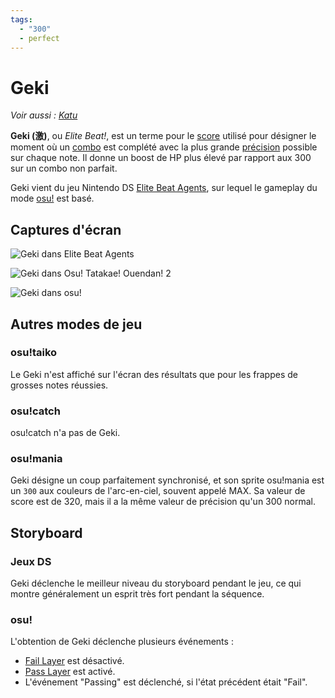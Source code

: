 ```yaml
---
tags:
  - "300"
  - perfect
---
```


# Geki

*Voir aussi : [Katu](/wiki/Katu)*

**Geki (激)**, ou *Elite Beat!*, est un terme pour le [score](/wiki/Score) utilisé pour désigner le moment où un [combo](/wiki/Beatmapping/Combo) est complété avec la plus grande [précision](/wiki/Gameplay/Accuracy) possible sur chaque note. Il donne un boost de HP plus élevé par rapport aux 300 sur un combo non parfait.

Geki vient du jeu Nintendo DS [Elite Beat Agents](/wiki/iNiS_games), sur lequel le gameplay du mode [osu!](/wiki/Game_mode/osu!) est basé.

## Captures d'écran

![Geki dans Elite Beat Agents](img/eba-bornlove-300g.jpg "Geki dans Elite Beat Agents")

![Geki dans Osu! Tatakae! Ouendan! 2](img/oto-sambomaster-300g.jpg "Geki dans Osu! Tatakae! Ouendan! 2")

![Geki dans osu!](img/osu-lonelest-300g.jpg "Geki dans osu!")

## Autres modes de jeu

### osu!taiko

Le Geki n'est affiché sur l'écran des résultats que pour les frappes de grosses notes réussies.

### osu!catch

osu!catch n'a pas de Geki.

### osu!mania

Geki désigne un coup parfaitement synchronisé, et son sprite osu!mania est un `300` aux couleurs de l'arc-en-ciel, souvent appelé MAX. Sa valeur de score est de 320, mais il a la même valeur de précision qu'un 300 normal.

## Storyboard

### Jeux DS

Geki déclenche le meilleur niveau du storyboard pendant le jeu, ce qui montre généralement un esprit très fort pendant la séquence.

### osu!

L'obtention de Geki déclenche plusieurs événements :

- [Fail Layer](/wiki/Storyboard/Scripting/General_Rules#layers) est désactivé.
- [Pass Layer](/wiki/Storyboard/Scripting/General_Rules#layers) est activé.
- L'événement "Passing" est déclenché, si l'état précédent était "Fail".
